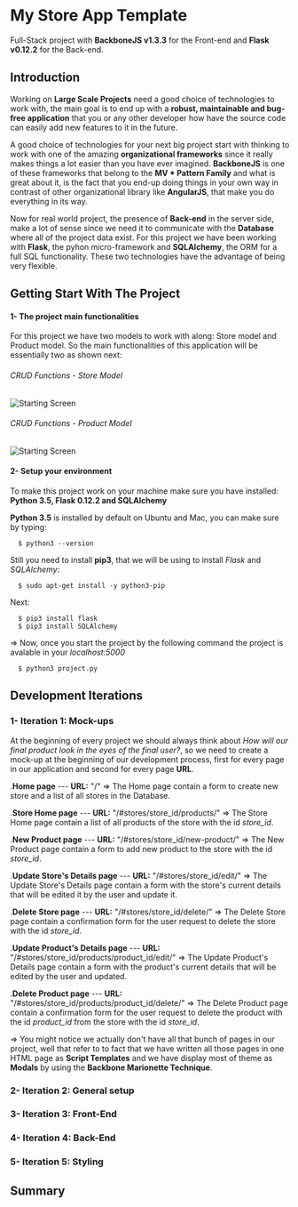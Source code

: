 # My Store App Template

Full-Stack project with **BackboneJS v1.3.3** for the Front-end and **Flask v0.12.2** for the Back-end.

## Introduction

Working on **Large Scale Projects** need a good choice of technologies to work with, the main goal is to end up with a **robust, maintainable and bug-free application** that you or any other developer how have the source code can easily add new features to it in the future.

A good choice of technologies for your next big project start with thinking to work with one of the amazing **organizational frameworks** since it really makes things a lot easier than you have ever imagined. **BackboneJS** is one of these frameworks that belong to the **MV * Pattern Family** and what is great about it, is the fact that you end-up doing things in your own way in contrast of other organizational library like **AngularJS**, that make you do everything in its way.

Now for real world project, the presence of **Back-end** in the server side, make  a lot of sense since we need it to communicate with the **Database** where all of the project data exist. For this project we have been working with **Flask**, the pyhon micro-framework and **SQLAlchemy**, the ORM for a full SQL functionality. These two technologies have the advantage of being very flexible.

## Getting Start With The Project

#### 1- The project main functionalities

For this project we have two models to work with along: Store model and Product model. So the main functionalities of this application will be essentially two as shown next:

###### CRUD Functions - Store Model


![Starting Screen](https://github.com/KawtharE/MyStoreApp/blob/master/assets/CRUD-Store-Model.gif)



###### CRUD Functions - Product Model


![Starting Screen](https://github.com/KawtharE/MyStoreApp/blob/master/assets/CRUD-Product-Model.gif)


#### 2- Setup your environment

To make this project work on your machine make sure you have installed: **Python 3.5, Flask 0.12.2 and SQLAlchemy**

**Python 3.5** is installed by default on Ubuntu and Mac, you can make sure by typing:
      
      $ python3 --version

Still you need to install **pip3**, that we will be using to install *Flask* and *SQLAlchemy*:

      $ sudo apt-get install -y python3-pip
      
 Next:
 
      $ pip3 install flask
      $ pip3 install SQLAlchemy
      
 => Now, once you start the project by the following command the project is avalable in your *localhost:5000* 
 
      $ python3 project.py
      

        

## Development Iterations

### 1- Iteration 1: Mock-ups

At the beginning of every project we should always think about *How will our final product look in the eyes of the final user?*, so we need to create a mock-up at the beginning of our development process, first for every page in our application and second for every page **URL**.

.**Home page** --- **URL:** "/" => The Home page contain a form to create new store and a list of all stores in the Database.

.**Store Home page** --- **URL:** "/#stores/store_id/products/" => The Store Home page contain a list of all products of the store with the id *store_id*.

.**New Product page** --- **URL:** "/#stores/store_id/new-product/" => The New Product page contain a form to add new product to the store with the id *store_id*.

.**Update Store's Details page** --- **URL:** "/#stores/store_id/edit/" => The Update Store's Details page contain a form with the store's current details that will be edited it by the user and update it.

.**Delete Store page** --- **URL:** "/#stores/store_id/delete/" => The Delete Store page contain a confirmation form for the user request to delete the store with the id *store_id*.

.**Update Product's Details page** --- **URL:** "/#stores/store_id/products/product_id/edit/" => The Update Product's Details page contain a form with the product's current details that will be edited by the user and updated.

.**Delete Product page** --- **URL:** "/#stores/store_id/products/product_id/delete/" => The Delete Product page contain a confirmation form for the user request to delete the product with the id *product_id* from the store with the id *store_id*.


=> You might notice we actually don't have all that bunch of pages in our project, well that refer to to fact that we have written all those pages in one HTML page as **Script Templates** and we have display most of theme as **Modals** by using the **Backbone Marionette Technique**.

### 2- Iteration 2: General setup


### 3- Iteration 3: Front-End 
### 4- Iteration 4: Back-End
### 5- Iteration 5: Styling

## Summary




